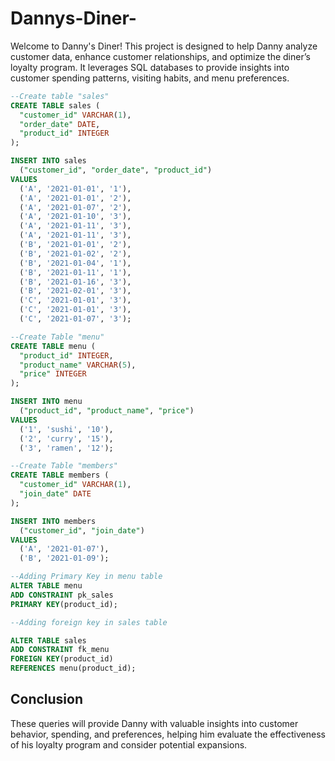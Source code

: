 # Dannys-Diner-
Welcome to Danny's Diner! This project is designed to help Danny analyze customer data, enhance customer relationships, and optimize the diner’s loyalty program. It leverages SQL databases to provide insights into customer spending patterns, visiting habits, and menu preferences.
<br>

```sql
--Create table "sales"
CREATE TABLE sales (
  "customer_id" VARCHAR(1),
  "order_date" DATE,
  "product_id" INTEGER
);

INSERT INTO sales
  ("customer_id", "order_date", "product_id")
VALUES
  ('A', '2021-01-01', '1'),
  ('A', '2021-01-01', '2'),
  ('A', '2021-01-07', '2'),
  ('A', '2021-01-10', '3'),
  ('A', '2021-01-11', '3'),
  ('A', '2021-01-11', '3'),
  ('B', '2021-01-01', '2'),
  ('B', '2021-01-02', '2'),
  ('B', '2021-01-04', '1'),
  ('B', '2021-01-11', '1'),
  ('B', '2021-01-16', '3'),
  ('B', '2021-02-01', '3'),
  ('C', '2021-01-01', '3'),
  ('C', '2021-01-01', '3'),
  ('C', '2021-01-07', '3');
```

```sql
--Create Table "menu"
CREATE TABLE menu (
  "product_id" INTEGER,
  "product_name" VARCHAR(5),
  "price" INTEGER
);

INSERT INTO menu
  ("product_id", "product_name", "price")
VALUES
  ('1', 'sushi', '10'),
  ('2', 'curry', '15'),
  ('3', 'ramen', '12');
```

```sql  
--Create Table "members"
CREATE TABLE members (
  "customer_id" VARCHAR(1),
  "join_date" DATE
);

INSERT INTO members
  ("customer_id", "join_date")
VALUES
  ('A', '2021-01-07'),
  ('B', '2021-01-09');
```

```sql
--Adding Primary Key in menu table
ALTER TABLE menu
ADD CONSTRAINT pk_sales
PRIMARY KEY(product_id);

--Adding foreign key in sales table

ALTER TABLE sales
ADD CONSTRAINT fk_menu
FOREIGN KEY(product_id)
REFERENCES menu(product_id);
```

## Conclusion
These queries will provide Danny with valuable insights into customer behavior, spending, and preferences, helping him evaluate the effectiveness of his loyalty program and consider potential expansions.
